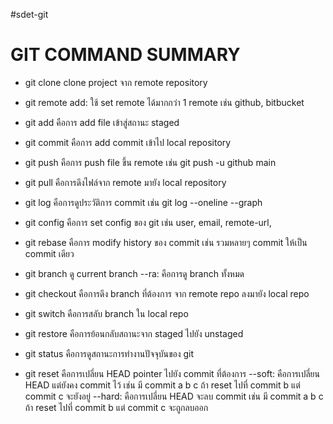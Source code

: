 #sdet-git

# GIT COMMAND SUMMARY
- git clone
    clone project จาก remote repository

- git remote
    add: ใช้ set remote ได้มากกว่า 1 remote เช่น github, bitbucket

- git add
    คือการ add file เข้าสู่สถานะ staged

- git commit
    คือการ add commit เข้าไป local repository

- git push
    คือการ push file ขึ้น remote เช่น git push -u github main

- git pull
    คือการดึงไฟล์จาก remote มายัง local repository

- git log
    คือการดูประวัติการ commit เช่น git log --oneline --graph

- git config
    คือการ set config ของ git เช่น user, email, remote-url,

- git rebase
    คือการ modify history ของ commit เช่น รวมหลายๆ commit ให้เป็น commit เดียว

- git branch ดู current branch
    --ra: คือการดู branch ทั้งหมด

- git checkout
    คือการดึง branch ที่ต้องการ จาก remote repo ลงมายัง local repo

- git switch 
    คือการสลับ branch ใน local repo

- git restore
    คือการย้อนกลับสถานะจาก staged ไปยัง unstaged

- git status
    คือการดูสถานะการทำงานปัจจุบันของ git

- git reset
    คือการเปลี่ยน HEAD pointer ไปยัง commit ที่ต้องการ
    --soft: คือการเปลี่ยน HEAD แต่ยังคง commit ไว้ เช่น มี commit a b c ถ้า reset ไปที่ commit b แต่ commit c จะยังอยู่
    --hard: คือการเปลี่ยน HEAD จะลบ commit เช่น มี commit a b c ถ้า reset ไปที่ commit b แต่ commit c จะถูกลบออก
